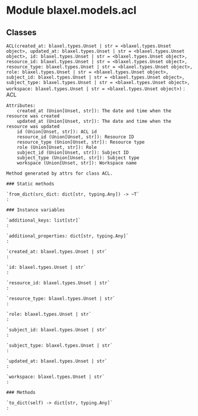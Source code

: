 Module blaxel.models.acl
========================

Classes
-------

`ACL(created_at: blaxel.types.Unset | str = <blaxel.types.Unset object>, updated_at: blaxel.types.Unset | str = <blaxel.types.Unset object>, id: blaxel.types.Unset | str = <blaxel.types.Unset object>, resource_id: blaxel.types.Unset | str = <blaxel.types.Unset object>, resource_type: blaxel.types.Unset | str = <blaxel.types.Unset object>, role: blaxel.types.Unset | str = <blaxel.types.Unset object>, subject_id: blaxel.types.Unset | str = <blaxel.types.Unset object>, subject_type: blaxel.types.Unset | str = <blaxel.types.Unset object>, workspace: blaxel.types.Unset | str = <blaxel.types.Unset object>)`
:   ACL
    
    Attributes:
        created_at (Union[Unset, str]): The date and time when the resource was created
        updated_at (Union[Unset, str]): The date and time when the resource was updated
        id (Union[Unset, str]): ACL id
        resource_id (Union[Unset, str]): Resource ID
        resource_type (Union[Unset, str]): Resource type
        role (Union[Unset, str]): Role
        subject_id (Union[Unset, str]): Subject ID
        subject_type (Union[Unset, str]): Subject type
        workspace (Union[Unset, str]): Workspace name
    
    Method generated by attrs for class ACL.

    ### Static methods

    `from_dict(src_dict: dict[str, typing.Any]) ‑> ~T`
    :

    ### Instance variables

    `additional_keys: list[str]`
    :

    `additional_properties: dict[str, typing.Any]`
    :

    `created_at: blaxel.types.Unset | str`
    :

    `id: blaxel.types.Unset | str`
    :

    `resource_id: blaxel.types.Unset | str`
    :

    `resource_type: blaxel.types.Unset | str`
    :

    `role: blaxel.types.Unset | str`
    :

    `subject_id: blaxel.types.Unset | str`
    :

    `subject_type: blaxel.types.Unset | str`
    :

    `updated_at: blaxel.types.Unset | str`
    :

    `workspace: blaxel.types.Unset | str`
    :

    ### Methods

    `to_dict(self) ‑> dict[str, typing.Any]`
    :